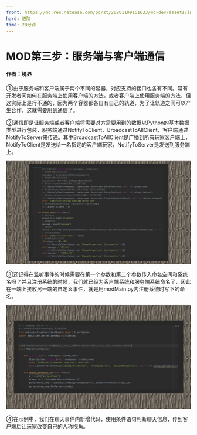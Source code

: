 ```yaml
---
front: https://mc.res.netease.com/pc/zt/20201109161633/mc-dev/assets/img/4_1.ca250d44.jpg
hard: 进阶
time: 20分钟
---
```


# MOD第三步：服务端与客户端通信



#### 作者：境界



①由于服务端和客户端属于两个不同的容器，对应支持的接口也各有不同。常有开发者问如何在服务端上使用客户端的方法，或者客户端上使用服务端的方法，但这实际上是行不通的，因为两个容器都各自有自己的轨道，为了让轨道之间可以产生合作，这就需要用到通信了。

②通信即是让服务端或者客户端将需要对方需要用到的数据以Python的基本数据类型进行包装，服务端通过NotifyToClient、BroadcastToAllClient，客户端通过NotifyToServer来传递。其中BroadcastToAllClient是广播到所有玩家客户端上，NotifyToClient是发送给一名指定的客户端玩家，NotifyToServer是发送到服务端上。

![](./images/4_1.jpg)



③还记得在监听事件的时候需要在第一个参数和第二个参数传入命名空间和系统名吗？并且注册系统的时候，我们就已经为客户端系统和服务端系统命名了，因此在一端上接收另一端的自定义事件，就是用modMain.py内注册系统时写下的命名。

![](./images/4_2.jpg)



④在示例中，我们在聊天事件内新增代码，使用条件语句判断聊天信息，传到客户端后让玩家改变自己的人称视角。


